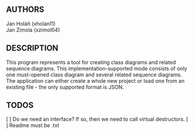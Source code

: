 ## AUTHORS
Jan Holáň (xholan11) \
Jan Zimola (xzimol04)

## DESCRIPTION
This program represents a tool for creating class diagrams and related sequence diagrams.
This implementation-supported mode consists of only one must-opened class diagram and several related sequence diagrams.
The application can either create a whole new project or load one from an existing file - the only supported format is JSON.


## TODOS

[ ] Do we need an interface? If so, then we need to call virtual destructors.
[ ] Readme must be .txt